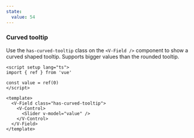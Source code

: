 ```yaml
---
state:
  value: 54
---
```


### Curved tooltip

Use the `has-curved-tooltip` class on the `<V-Field />` component to show a
curved shaped tooltip. Supports bigger values than the rounded tooltip.

<!--code-->

```vue
<script setup lang="ts">
import { ref } from 'vue'

const value = ref(0)
</script>

<template>
  <V-Field class="has-curved-tooltip">
    <V-Control>
      <Slider v-model="value" />
    </V-Control>
  </V-Field>
</template>
```

<!--/code-->

<!--example-->

<div class="columns mt-2">
  <div class="column is-6">
    <V-Field class="pt-5 px-4 has-curved-tooltip">
      <V-Control>
        <Slider v-model="frontmatter.state.value" />
      </V-Control>
    </V-Field>
  </div>
</div>

<!--/example-->

